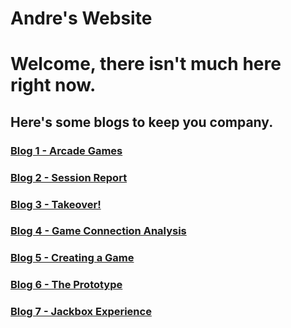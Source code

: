 # Andre's Website

# Welcome, there isn't much here right now.

## Here's some blogs to keep you company.

### [Blog 1 - Arcade Games](Blog1/blog1.md)
### [Blog 2 - Session Report](Blog2/blog2.md)
### [Blog 3 - Takeover!](Blog3/blog3.md)
### [Blog 4 - Game Connection Analysis](Blog4/blog4.md)
### [Blog 5 - Creating a Game](Blog5/blog5.md)
### [Blog 6 - The Prototype](Blog6/blog6.md)
### [Blog 7 - Jackbox Experience](Blog7/blog7.md)